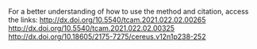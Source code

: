 For a better understanding of how to use the method and citation, access the links:
http://dx.doi.org/10.5540/tcam.2021.022.02.00265
http://dx.doi.org/10.5540/tcam.2021.022.02.00325
http://dx.doi.org/10.18605/2175-7275/cereus.v12n1p238-252
